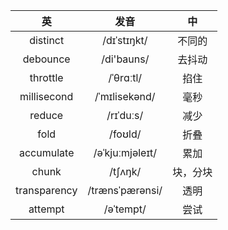 |      英       |       发音        |  中   |
|:------------:|:---------------:|:----:|
|   distinct   |   /dɪˈstɪŋkt/   | 不同的  |
|   debounce   |   /di'bauns/    | 去抖动  |
|   throttle   |    /ˈθrɑːtl/    |  掐住  |
| millisecond  |  /ˈmɪlisekənd/  |  毫秒  |
|    reduce    |    /rɪˈduːs/    |  减少  |
|     fold     |     /foʊld/     |  折叠  |
|  accumulate  | /əˈkjuːmjəleɪt/ |  累加  |
|    chunk     |     /tʃʌŋk/     | 块，分块 |
| transparency | /trænsˈpærənsi/ |  透明  |
|   attempt    |    /əˈtempt/    |  尝试  |
